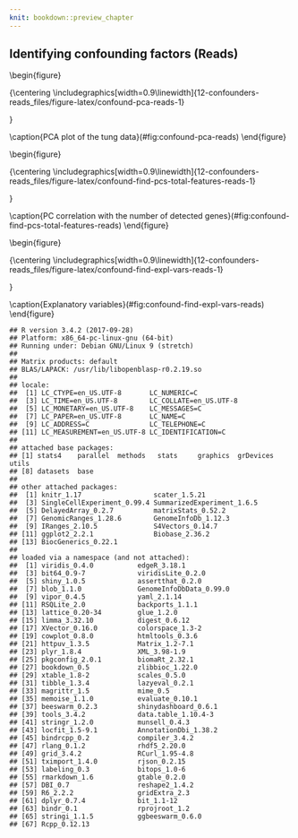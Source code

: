 ```yaml
---
knit: bookdown::preview_chapter
---
```


## Identifying confounding factors (Reads)



\begin{figure}

{\centering \includegraphics[width=0.9\linewidth]{12-confounders-reads_files/figure-latex/confound-pca-reads-1} 

}

\caption{PCA plot of the tung data}(\#fig:confound-pca-reads)
\end{figure}

\begin{figure}

{\centering \includegraphics[width=0.9\linewidth]{12-confounders-reads_files/figure-latex/confound-find-pcs-total-features-reads-1} 

}

\caption{PC correlation with the number of detected genes}(\#fig:confound-find-pcs-total-features-reads)
\end{figure}

\begin{figure}

{\centering \includegraphics[width=0.9\linewidth]{12-confounders-reads_files/figure-latex/confound-find-expl-vars-reads-1} 

}

\caption{Explanatory variables}(\#fig:confound-find-expl-vars-reads)
\end{figure}


```
## R version 3.4.2 (2017-09-28)
## Platform: x86_64-pc-linux-gnu (64-bit)
## Running under: Debian GNU/Linux 9 (stretch)
## 
## Matrix products: default
## BLAS/LAPACK: /usr/lib/libopenblasp-r0.2.19.so
## 
## locale:
##  [1] LC_CTYPE=en_US.UTF-8       LC_NUMERIC=C              
##  [3] LC_TIME=en_US.UTF-8        LC_COLLATE=en_US.UTF-8    
##  [5] LC_MONETARY=en_US.UTF-8    LC_MESSAGES=C             
##  [7] LC_PAPER=en_US.UTF-8       LC_NAME=C                 
##  [9] LC_ADDRESS=C               LC_TELEPHONE=C            
## [11] LC_MEASUREMENT=en_US.UTF-8 LC_IDENTIFICATION=C       
## 
## attached base packages:
## [1] stats4    parallel  methods   stats     graphics  grDevices utils    
## [8] datasets  base     
## 
## other attached packages:
##  [1] knitr_1.17                  scater_1.5.21              
##  [3] SingleCellExperiment_0.99.4 SummarizedExperiment_1.6.5 
##  [5] DelayedArray_0.2.7          matrixStats_0.52.2         
##  [7] GenomicRanges_1.28.6        GenomeInfoDb_1.12.3        
##  [9] IRanges_2.10.5              S4Vectors_0.14.7           
## [11] ggplot2_2.2.1               Biobase_2.36.2             
## [13] BiocGenerics_0.22.1        
## 
## loaded via a namespace (and not attached):
##  [1] viridis_0.4.0           edgeR_3.18.1           
##  [3] bit64_0.9-7             viridisLite_0.2.0      
##  [5] shiny_1.0.5             assertthat_0.2.0       
##  [7] blob_1.1.0              GenomeInfoDbData_0.99.0
##  [9] vipor_0.4.5             yaml_2.1.14            
## [11] RSQLite_2.0             backports_1.1.1        
## [13] lattice_0.20-34         glue_1.2.0             
## [15] limma_3.32.10           digest_0.6.12          
## [17] XVector_0.16.0          colorspace_1.3-2       
## [19] cowplot_0.8.0           htmltools_0.3.6        
## [21] httpuv_1.3.5            Matrix_1.2-7.1         
## [23] plyr_1.8.4              XML_3.98-1.9           
## [25] pkgconfig_2.0.1         biomaRt_2.32.1         
## [27] bookdown_0.5            zlibbioc_1.22.0        
## [29] xtable_1.8-2            scales_0.5.0           
## [31] tibble_1.3.4            lazyeval_0.2.1         
## [33] magrittr_1.5            mime_0.5               
## [35] memoise_1.1.0           evaluate_0.10.1        
## [37] beeswarm_0.2.3          shinydashboard_0.6.1   
## [39] tools_3.4.2             data.table_1.10.4-3    
## [41] stringr_1.2.0           munsell_0.4.3          
## [43] locfit_1.5-9.1          AnnotationDbi_1.38.2   
## [45] bindrcpp_0.2            compiler_3.4.2         
## [47] rlang_0.1.2             rhdf5_2.20.0           
## [49] grid_3.4.2              RCurl_1.95-4.8         
## [51] tximport_1.4.0          rjson_0.2.15           
## [53] labeling_0.3            bitops_1.0-6           
## [55] rmarkdown_1.6           gtable_0.2.0           
## [57] DBI_0.7                 reshape2_1.4.2         
## [59] R6_2.2.2                gridExtra_2.3          
## [61] dplyr_0.7.4             bit_1.1-12             
## [63] bindr_0.1               rprojroot_1.2          
## [65] stringi_1.1.5           ggbeeswarm_0.6.0       
## [67] Rcpp_0.12.13
```
